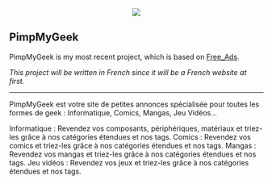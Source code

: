 <p align="center"><img src="https://laravel.com/assets/img/components/logo-laravel.svg"></p>


## PimpMyGeek

PimpMyGeek is my most recent project, which is based on [Free_Ads](https://github.com/Peechaya/Piscine_MVC_Free_Ads).

*This project will be written in French since it will be a French website at first.*

---------- 

PimpMyGeek est votre site de petites annonces spécialisée pour toutes les formes de geek : Informatique, Comics, Mangas, Jeu Vidéos...

Informatique : Revendez vos composants, périphériques, matériaux et triez-les grâce à nos catégories étendues et nos tags.
Comics : Revendez vos comics et triez-les grâce à nos catégories étendues et nos tags.
Mangas : Revendez vos mangas et triez-les grâce à nos catégories étendues et nos tags.
Jeu vidéos : Revendez vos jeux et triez-les grâce à nos catégories étendues et nos tags.
